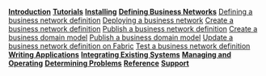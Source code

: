 **[Introduction]({{site.baseurl}}/introduction/introduction.html)**
**[Tutorials]({{site.baseurl}}/tutorials/tutorialindex.html)**
**[Installing]({{site.baseurl}}/installing/prerequisites.html)**
**[Defining Business Networks]({{site.baseurl}}/business-network/businessnetwork.html)**
[Defining a business network definition]({{site.baseurl}}/business-network/getting-started-coding-bnd.html)
[Deploying a business network]({{site.baseurl}}/business-network/deploybusinessnetwork.html)
[Create a business network definition]({{site.baseurl}}/business-network/bnd-define.html)
[Publish a business network definition]({{site.baseurl}}/business-network/bnd-publish.html)
[Create a business domain model]({{site.baseurl}}/business-network/model-define.html)
[Publish a business domain model]({{site.baseurl}}/business-network/model-publish.html)
[Update a business network definition on Fabric]({{site.baseurl}}/business-network/runtime-update.html)
[Test a business network definition]({{site.baseurl}}/business-network/testing.html)
**[Writing Applications]({{site.baseurl}}/applications/genapp.html)**
**[Integrating Existing Systems]({{site.baseurl}}/integrating/integrating-index.html)**
**[Managing and Operating]({{site.baseurl}}/managing/participant-add.html)**
**[Determining Problems]({{site.baseurl}}/problems/diagnostics.html)**
**[Reference]({{site.baseurl}}/reference/MeetTheModules.html)**
**[Support]({{site.baseurl}}/support/index.html)**
